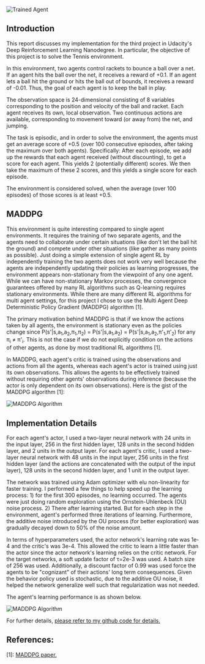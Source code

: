 [image1]: https://user-images.githubusercontent.com/23042512/48657451-cc597f00-e9e5-11e8-8332-bf97ee7da5f8.gif "Trained Agent Perf"
[image2]: https://user-images.githubusercontent.com/23042512/49905192-b17dfd00-fe21-11e8-8645-682912bc0dbe.png "MADDPG Algorithm"
[image3]: https://user-images.githubusercontent.com/23042512/49905411-6dd7c300-fe22-11e8-84dc-bf8cee04ec37.png "Trained Agent Scores"

![Trained Agent][image1]

## Introduction

This report discusses my implementation for the third project in Udacity's Deep Reinforcement Learning Nanodegree. In particular, the objective of this project is to solve the Tennis environment.

In this environment, two agents control rackets to bounce a ball over a net. If an agent hits the ball over the net, it receives a reward of +0.1. If an agent lets a ball hit the ground or hits the ball out of bounds, it receives a reward of -0.01. Thus, the goal of each agent is to keep the ball in play.

The observation space is 24-dimensional consisting of 8 variables corresponding to the position and velocity of the ball and racket. Each agent receives its own, local observation. Two continuous actions are available, corresponding to movement toward (or away from) the net, and jumping.

The task is episodic, and in order to solve the environment, the agents must get an average score of +0.5 (over 100 consecutive episodes, after taking the maximum over both agents). Specifically: After each episode, we add up the rewards that each agent received (without discounting), to get a score for each agent. This yields 2 (potentially different) scores. We then take the maximum of these 2 scores, and this yields a single score for each episode.

The environment is considered solved, when the average (over 100 episodes) of those scores is at least +0.5.

## MADDPG

This environment is quite interesting compared to single agent environments. It requires the training of two separate agents, and the agents need to collaborate under certain situations (like don't let the ball hit the ground) and compete under other situations (like gather as many points as possible). Just doing a simple extension of single agent RL by independently training the two agents does not work very well because the agents are independently updating their policies as learning progresses, the environment appears non-stationary from the viewpoint of any one agent. While we can have non-stationary Markov processes, the convergence guarantees offered by many RL algorithms such as Q-learning requires stationary environments. While there are many different RL algorithms for multi agent settings, for this project I chose to use the Multi Agent Deep Deterministic Policy Gradient (MADDPG) algorithm [1].

The primary motivation behind MADDPG is that if we know the actions taken by all agents, the environment is stationary even as the policies change since P(s'|s,a<sub>1</sub>,a<sub>2</sub>,&pi;<sub>1</sub>,&pi;<sub>2</sub>) = P(s'|s,a<sub>1</sub>,a<sub>2</sub>) = P(s'|s,a<sub>1</sub>,a<sub>2</sub>,&pi;'<sub>1</sub>,&pi;'<sub>2</sub>) for any &pi;<sub>i</sub> &ne; &pi;'<sub>i</sub>. This is not the case if we do not explicitly condition on the actions of other agents, as done by most traditional RL algorithms [1].

In MADDPG, each agent's critic is trained using the observations and actions from all the agents, whereas each agent's actor is trained using just its own observations. This allows the agents to be effectively trained without requiring other agents' observations during inference (because the actor is only dependent on its own observations). Here is the gist of the MADDPG algorithm [1]:

![MADDPG Algorithm][image2]

## Implementation Details

For each agent's actor, I used a two-layer neural network with 24 units in the input layer, 256 in the first hidden layer, 128 units in the second hidden layer, and 2 units in the output layer. For each agent's critic, I used a two-layer neural network with 48 units in the input layer, 256 units in the first hidden layer (and the actions are concatenated with the output of the input layer), 128 units in the second hidden layer, and 1 unit in the output layer.

The network was trained using Adam optimizer with elu non-linearity for faster training. I performed a few things to help speed up the learning process: 1) for the first 300 episodes, no learning occurred. The agents were just doing random exploration using the Ornstein-Uhlenbeck (OU) noise process. 2) There after learning started. But for each step in the environment, agent's performed three iterations of learning. Furthermore, the additive noise introduced by the OU process (for better exploration) was gradually decayed down to 50% of the noise amount. 

In terms of hyperparameters used, the actor network's learning rate was 1e-4 and the critic's was 3e-4. This allowed the critic to learn a little faster than the actor since the actor network's learning relies on the critic network. For the target networks, a soft update factor of &tau;=2e-3 was used. A batch size of 256 was used. Additionally, a discount factor of 0.99 was used force the agents to be "cognizant" of their actions' long term consequences. Given the behavior policy used is stochastic, due to the additive OU noise, it helped the network generalize well such that regularization was not needed.

The agent's learning performance is as shown below.

![MADDPG Algorithm][image3]

For further details, [please refer to my github code for details.](https://github.com/gtg162y/DRLND/blob/master/P3_Collab_Compete/Tennis_Udacity_Workspace.ipynb)

## References:

[1]: [MADDPG paper.](https://arxiv.org/pdf/1706.02275.pdf)
